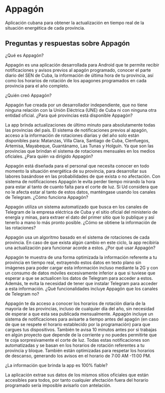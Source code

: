 # Appagón
Aplicación cubana para obtener la actualización en tiempo real de la situación energética de cada provincia. 


## Preguntas y respuestas sobre Appagón

¿Qué es Appagón?

Appagón es una aplicación desarrollada para Android que te permite recibir notificaciones y avisos previos al apagón programado, conocer el parte diario del SEN de Cuba, la información de última hora de tu provincia, así como los horarios de rotación de los apagones programados en cada provincia para el año completo.

¿Quién creó Appagón?

Appagón fue creada por un desarrollador independiente, que no tiene ninguna relación con la Unión Eléctrica (UNE) de Cuba ni con ninguna otra entidad oficial.
¿Para qué provincias está disponible Appagón?

La app brinda actualizaciones de último minuto para absolutamente todas las provincias del país.
El sistema de notificaciones previos al apagón, acceso a la información de rotaciones diarias y del año solo están disponibles para: Matanzas, Villa Clara, Santiago de Cuba, Cienfuegos, Artemisa, Mayabeque, Guantánamo, Las Tunas y Holguín. Ya que son las provincias que brindan el sistema de rotaciones mensuales en los medios oficiales.
¿Para quién va dirigido Appagón?

Appagón está diseñada para el personal que necesita conocer en todo momento la situación energética de su provincia, para desarrollar sus labores basándose en las probabilidades de que exista o no afectación.
Con sistema de notificaciones Appagón le evita perder tiempo mirando la hora para estar al tanto de cuanto falta para el corte de luz.
Si Ud considera que no le afecta estar al tanto de estos datos, manténgase usando los canales de Telegram.
¿Cómo funciona Appagón?

Appagón utiliza un sistema automatizado que busca en los canales de Telegram de la empresa eléctrica de Cuba y el sitio oficial del ministerio de energía y minas, para extraer el dato del primer sitio que lo publique y así tenerlo a mano lo más pronto posible.
¿Cómo se obtiene la información de las rotaciones?

Appagón usa un algoritmo basado en el sistema de rotaciones de cada provincia. En caso de que exista algún cambio en este ciclo, la app recibiría una actualización para funcionar acorde a estos.
¿Por qué usar Appagón?

Appagón te muestra de una forma optimizada la información referente a tu provincia en tiempo real, extrayendo estos datos en texto plano sin imágenes para poder cargar esta información incluso mediante la 2G y con un consumo de datos móviles excesivamente inferior a que si tuviese que esperar a que se actualicen los datos de Telegram para acceder a estos. Además, te evita la necesidad de tener que instalar Telegram para acceder a esta información.
¿Qué funcionalidades incluye Appagón que los canales de Telegram no?

Appagón te da acceso a conocer los horarios de rotación diaria de la mayoría de las provincias, incluso de cualquier día del año, sin necesidad de esperar a que esta sea publicada mensualmente.
Appagón incluye un sistema de notificaciones para avisarte a tiempo antes del apagón (en caso de que se respete el horario establecido por la programación) para que cargues tus dispositivos. También te avisa 10 minutos antes por si trabajas en algún proyecto que depende de la corriente y no puedes permitirte que te coja sorpresivamente el corte de luz. Todas estas notificaciones son automatizadas y se basan en los horarios de rotación referentes a tu provincia y bloque. También están optimizadas para respetar los horarios de descanso, generando los avisos en el horario de 7:00 AM -11:00 PM.

¿La información que brinda la app es 100% fiable?

La aplicación extrae sus datos de los mismos sitios oficiales que están accesibles para todos, por tanto cualquier afectación fuera del horario programado sería imposible avisarlo con antelación.

